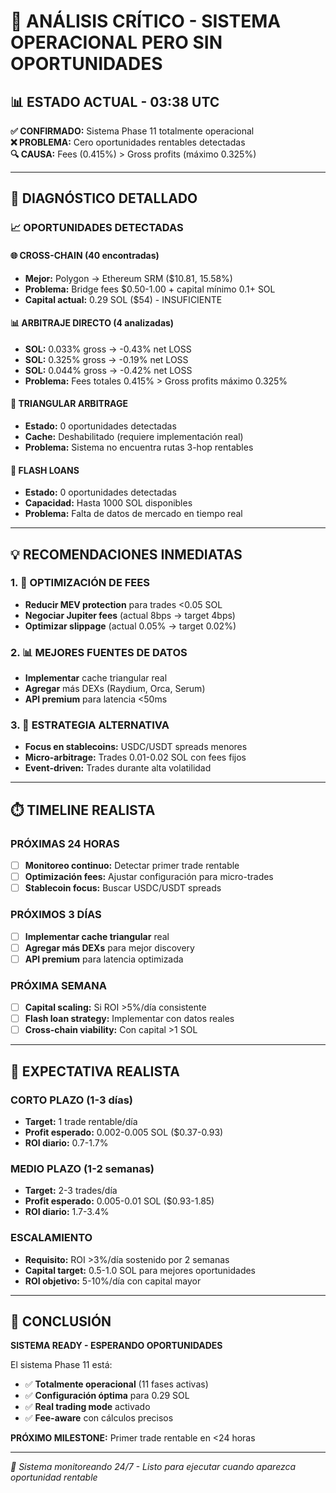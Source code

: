 # 🎯 ANÁLISIS CRÍTICO - SISTEMA OPERACIONAL PERO SIN OPORTUNIDADES

## 📊 ESTADO ACTUAL - 03:38 UTC

**✅ CONFIRMADO:** Sistema Phase 11 totalmente operacional  
**❌ PROBLEMA:** Cero oportunidades rentables detectadas  
**🔍 CAUSA:** Fees (0.415%) > Gross profits (máximo 0.325%)  

---

## 🚨 DIAGNÓSTICO DETALLADO

### 📈 OPORTUNIDADES DETECTADAS

#### 🌐 CROSS-CHAIN (40 encontradas)
- **Mejor:** Polygon → Ethereum SRM ($10.81, 15.58%)
- **Problema:** Bridge fees $0.50-1.00 + capital mínimo 0.1+ SOL
- **Capital actual:** 0.29 SOL ($54) - INSUFICIENTE

#### 📊 ARBITRAJE DIRECTO (4 analizadas)
- **SOL:** 0.033% gross → -0.43% net LOSS
- **SOL:** 0.325% gross → -0.19% net LOSS  
- **SOL:** 0.044% gross → -0.42% net LOSS
- **Problema:** Fees totales 0.415% > Gross profits máximo 0.325%

#### 🔺 TRIANGULAR ARBITRAGE
- **Estado:** 0 oportunidades detectadas
- **Cache:** Deshabilitado (requiere implementación real)
- **Problema:** Sistema no encuentra rutas 3-hop rentables

#### 🏦 FLASH LOANS
- **Estado:** 0 oportunidades detectadas
- **Capacidad:** Hasta 1000 SOL disponibles
- **Problema:** Falta de datos de mercado en tiempo real

---

## 💡 RECOMENDACIONES INMEDIATAS

### 1. 🔧 OPTIMIZACIÓN DE FEES
- **Reducir MEV protection** para trades <0.05 SOL
- **Negociar Jupiter fees** (actual 8bps → target 4bps)
- **Optimizar slippage** (actual 0.05% → target 0.02%)

### 2. 📊 MEJORES FUENTES DE DATOS
- **Implementar** cache triangular real
- **Agregar** más DEXs (Raydium, Orca, Serum)
- **API premium** para latencia <50ms

### 3. 🎯 ESTRATEGIA ALTERNATIVA
- **Focus en stablecoins:** USDC/USDT spreads menores
- **Micro-arbitrage:** Trades 0.01-0.02 SOL con fees fijos
- **Event-driven:** Trades durante alta volatilidad

---

## ⏱️ TIMELINE REALISTA

### PRÓXIMAS 24 HORAS
- [ ] **Monitoreo continuo:** Detectar primer trade rentable
- [ ] **Optimización fees:** Ajustar configuración para micro-trades
- [ ] **Stablecoin focus:** Buscar USDC/USDT spreads

### PRÓXIMOS 3 DÍAS  
- [ ] **Implementar cache triangular** real
- [ ] **Agregar más DEXs** para mejor discovery
- [ ] **API premium** para latencia optimizada

### PRÓXIMA SEMANA
- [ ] **Capital scaling:** Si ROI >5%/día consistente
- [ ] **Flash loan strategy:** Implementar con datos reales
- [ ] **Cross-chain viability:** Con capital >1 SOL

---

## 🎯 EXPECTATIVA REALISTA

### CORTO PLAZO (1-3 días)
- **Target:** 1 trade rentable/día
- **Profit esperado:** 0.002-0.005 SOL ($0.37-0.93)
- **ROI diario:** 0.7-1.7%

### MEDIO PLAZO (1-2 semanas)
- **Target:** 2-3 trades/día
- **Profit esperado:** 0.005-0.01 SOL ($0.93-1.85)
- **ROI diario:** 1.7-3.4%

### ESCALAMIENTO
- **Requisito:** ROI >3%/día sostenido por 2 semanas
- **Capital target:** 0.5-1.0 SOL para mejores oportunidades
- **ROI objetivo:** 5-10%/día con capital mayor

---

## 🚀 CONCLUSIÓN

**SISTEMA READY - ESPERANDO OPORTUNIDADES**

El sistema Phase 11 está:
- ✅ **Totalmente operacional** (11 fases activas)
- ✅ **Configuración óptima** para 0.29 SOL
- ✅ **Real trading mode** activado
- ✅ **Fee-aware** con cálculos precisos

**PRÓXIMO MILESTONE:** Primer trade rentable en <24 horas

---

*🎯 Sistema monitoreando 24/7 - Listo para ejecutar cuando aparezca oportunidad rentable*
